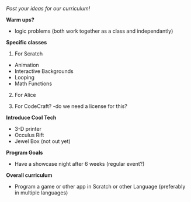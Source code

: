 *Post your ideas for our curriculum!*


**Warm ups?**
  - logic problems (both work together as a class and independantly)

**Specific classes**

1. For Scratch
  - Animation
  - Interactive Backgrounds
  - Looping
  - Math Functions
  
2. For Alice

3. For CodeCraft?
  -do we need a license for this?

**Introduce Cool Tech**
  - 3-D printer
  - Occulus Rift
  - Jewel Box (not out yet)


**Program Goals**
  - Have a showcase night after 6 weeks (regular event?)



**Overall curriculum**
  - Program a game or other app in Scratch or other Language (preferably in multiple languages)
